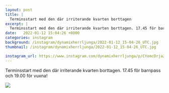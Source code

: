 ```yaml
---
layout: post
title: |
  Terminsstart med den där irriterande kvarten borttagen
excerpt: |
  Terminsstart med den där irriterande kvarten borttagen. 17.45 för barnpass och 19.00 för vuxna!
date:   2022-01-12 15:04:26 +0000
categories: instagram
background: /instagram/dynamixherrljunga/2022-01-12_15-04-26_UTC.jpg
thumbnail: /instagram/dynamixherrljunga/2022-01-12_15-04-26_UTC.jpg

instagram_url: https://www.instagram.com/dynamixherrljunga/p/CYomcDrja28
---
```

Terminsstart med den där irriterande kvarten borttagen. 17.45 för barnpass och 19.00 för vuxna!



<img src='{{ site.baseurl }}/instagram/dynamixherrljunga/2022-01-12_15-04-26_UTC.jpg' class='img-fluid' />
